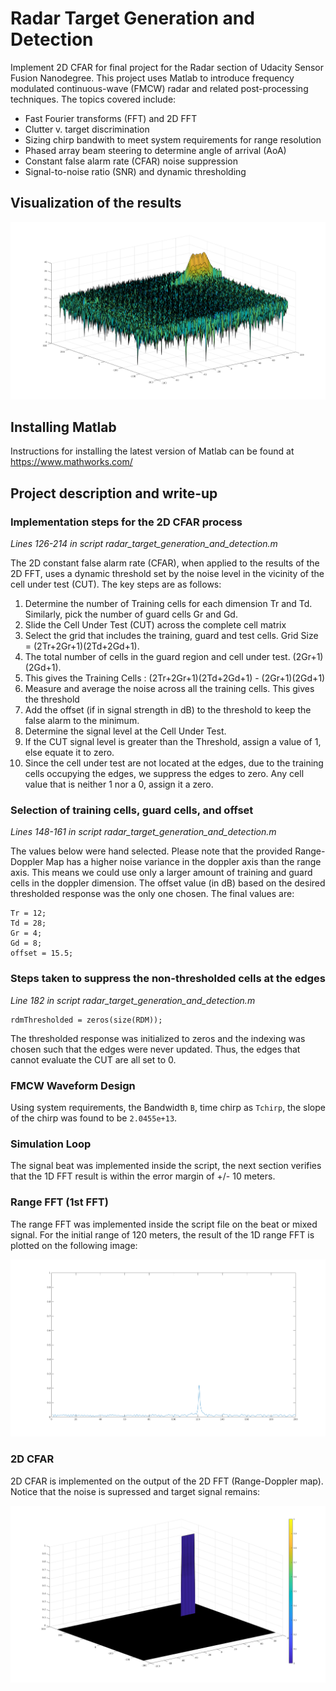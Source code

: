 # Radar Target Generation and Detection

Implement 2D CFAR for final project for the Radar section of Udacity Sensor Fusion Nanodegree. This project uses Matlab to introduce frequency modulated continuous-wave (FMCW) radar and related post-processing techniques. The topics covered include:
- Fast Fourier transforms (FFT) and 2D FFT
- Clutter v. target discrimination
- Sizing chirp bandwith to meet system requirements for range resolution
- Phased array beam steering to determine angle of arrival (AoA)
- Constant false alarm rate (CFAR) noise suppression
- Signal-to-noise ratio (SNR) and dynamic thresholding

## Visualization of the results

![Result-1](./images/fig02.png)

## Installing Matlab
Instructions for installing the latest version of Matlab can be found at https://www.mathworks.com/

## Project description and write-up

### Implementation steps for the 2D CFAR process
_Lines 126-214 in script radar_target_generation_and_detection.m_

The 2D constant false alarm rate (CFAR), when applied to the results of the 2D FFT, uses a dynamic threshold set by the noise level in the vicinity of the cell under test (CUT). The key steps are as follows:
1. Determine the number of Training cells for each dimension Tr and Td. Similarly, pick the number of guard cells Gr and Gd.
2. Slide the Cell Under Test (CUT) across the complete cell matrix
3. Select the grid that includes the training, guard and test cells. Grid Size = (2Tr+2Gr+1)(2Td+2Gd+1).
4. The total number of cells in the guard region and cell under test. (2Gr+1)(2Gd+1).
5. This gives the Training Cells : (2Tr+2Gr+1)(2Td+2Gd+1) - (2Gr+1)(2Gd+1)
6. Measure and average the noise across all the training cells. This gives the threshold
7. Add the offset (if in signal strength in dB) to the threshold to keep the false alarm to the minimum.
8. Determine the signal level at the Cell Under Test.
9. If the CUT signal level is greater than the Threshold, assign a value of 1, else equate it to zero.
10. Since the cell under test are not located at the edges, due to the training cells occupying the edges, we suppress the edges to zero. Any cell value that is neither 1 nor a 0, assign it a zero.

### Selection of training cells, guard cells, and offset
_Lines 148-161 in script radar_target_generation_and_detection.m_

The values below were hand selected. Please note that the provided Range-Doppler Map has a higher noise variance in the doppler axis than the range axis. This means we could use only a larger amount of training and guard cells in the doppler dimension. The offset value (in dB) based on the desired thresholded response was the only one chosen. The final values are:

```
Tr = 12;
Td = 28;
Gr = 4;
Gd = 8;
offset = 15.5;
```

### Steps taken to suppress the non-thresholded cells at the edges
_Line 182 in script radar_target_generation_and_detection.m_

```
rdmThresholded = zeros(size(RDM));
```
The thresholded response was initialized to zeros and the indexing was chosen such that the edges were never updated. Thus, the edges that cannot evaluate the CUT are all set to 0.

### FMCW Waveform Design
Using system requirements, the Bandwidth `B`, time chirp as `Tchirp`, the slope of the chirp was found to be `2.0455e+13`.

### Simulation Loop
The signal beat was implemented inside the script, the next section verifies that the 1D FFT result is within the error margin of +/- 10 meters.

### Range FFT (1st FFT)
The range FFT was implemented inside the script file on the beat or mixed signal. For the initial range of 120 meters, the result of the 1D range FFT is plotted on the following image:

![](./images/fig01.png)

### 2D CFAR
2D CFAR is implemented on the output of the 2D FFT (Range-Doppler map). Notice that the noise is supressed and target signal remains:

![](./images/fig03.png)